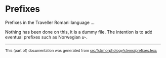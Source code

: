 # Prefixes
Prefixes in the Traveller Romani language ...

Nothing has been done on this, it is a dummy file.
The intention is to add eventual prefixes such as Norwegian *u-*.

* * *

<small>This (part of) documentation was generated from [src/fst/morphology/stems/prefixes.lexc](https://github.com/giellalt/lang-rmg/blob/main/src/fst/morphology/stems/prefixes.lexc)</small>

